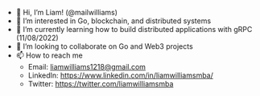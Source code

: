 - 👋 Hi, I’m Liam! (@mailwilliams)
- 👀 I’m interested in Go, blockchain, and distributed systems
- 🌱 I’m currently learning how to build distributed applications with gRPC (11/08/2022)
- 💞️ I’m looking to collaborate on Go and Web3 projects
- 📫 How to reach me 
  - Email: liamwilliams1218@gmail.com
  - LinkedIn: https://www.linkedin.com/in/liamwilliamsmba/
  - Twitter: https://twitter.com/liamwilliamsmba

<!---
mailwilliams/mailwilliams is a ✨ special ✨ repository because its `README.md` (this file) appears on your GitHub profile.
You can click the Preview link to take a look at your changes.
--->
